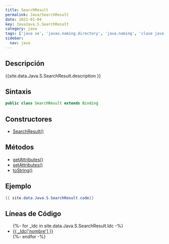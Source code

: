 ```yaml
---
title: SearchResult
permalink: Java/SearchResult
date: 2021-01-04
key: JavaJava.S.SearchResult
category: java
tags: ['java se', 'javax.naming.directory', 'java.naming', 'clase java', 'Java 1.3']
sidebar: 
  nav: java
---
```


## Descripción
{{site.data.Java.S.SearchResult.description }}

## Sintaxis
~~~java
public class SearchResult extends Binding
~~~

## Constructores
* [SearchResult()](/Java/SearchResult/SearchResult/)

## Métodos
* [getAttributes()](/Java/SearchResult/getAttributes)
* [setAttributes()](/Java/SearchResult/setAttributes)
* [toString()](/Java/SearchResult/toString)

## Ejemplo
~~~java
{{ site.data.Java.S.SearchResult.code}}
~~~

## Líneas de Código
<ul>
{%- for _ldc in site.data.Java.S.SearchResult.ldc -%}
   <li>
       <a href="{{_ldc['url'] }}">{{ _ldc['nombre'] }}</a>
   </li>
{%- endfor -%}
</ul>
